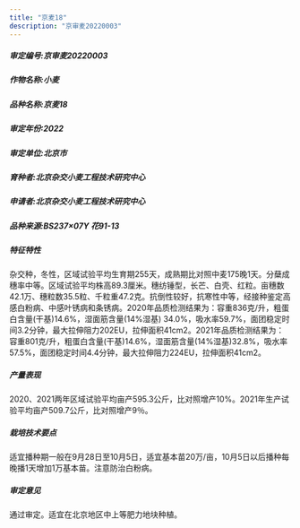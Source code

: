 ```yaml
---
title: "京麦18"
description: "京审麦20220003"
---
```

##### 审定编号:京审麦20220003

##### 作物名称:小麦

##### 品种名称:京麦18

##### 审定年份:2022

##### 审定单位:北京市

##### 育种者:北京杂交小麦工程技术研究中心

##### 申请者:北京杂交小麦工程技术研究中心

##### 品种来源:BS237×07Y 花91-13

##### 特征特性
杂交种，冬性，区域试验平均生育期255天，成熟期比对照中麦175晚1天。分蘖成穗率中等。区域试验平均株高89.3厘米。穗纺锤型，长芒、白壳、红粒。亩穗数42.1万、穗粒数35.5粒、千粒重47.2克。抗倒性较好，抗寒性中等，经接种鉴定高感白粉病、中感叶锈病和条锈病。2020年品质检测结果为：容重836克/升，粗蛋白含量(干基)14.6%，湿面筋含量(14%湿基) 34.0%，吸水率59.7%，面团稳定时间3.2分钟，最大拉伸阻力202EU，拉伸面积41cm2。2021年品质检测结果为：容重801克/升，粗蛋白含量(干基)14.6%，湿面筋含量(14%湿基)32.8%，吸水率57.5%，面团稳定时间4.4分钟，最大拉伸阻力224EU，拉伸面积41cm2。

##### 产量表现
2020、2021两年区域试验平均亩产595.3公斤，比对照增产10%。2021年生产试验平均亩产509.7公斤，比对照增产9％。

##### 栽培技术要点
适宜播种期一般在9月28日至10月5日，适宜基本苗20万/亩，10月5日以后播种每晚播1天增加1万基本苗。注意防治白粉病。

##### 审定意见
通过审定。适宜在北京地区中上等肥力地块种植。
